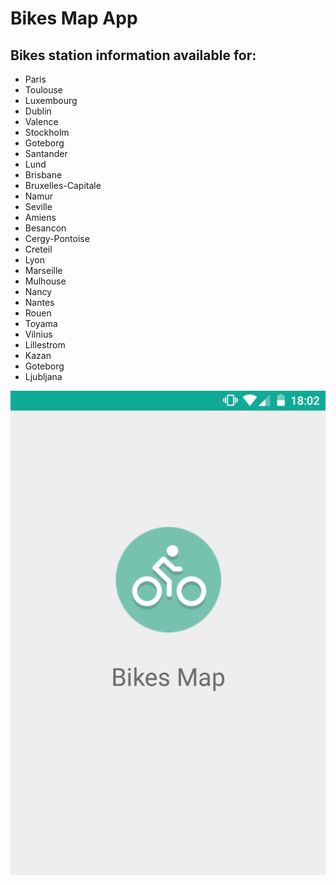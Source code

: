 # Bikes Map App

## Bikes station information available for:
- Paris
- Toulouse
- Luxembourg
- Dublin
- Valence
- Stockholm
- Goteborg
- Santander
- Lund
- Brisbane
- Bruxelles-Capitale
- Namur
- Seville
- Amiens
- Besancon
- Cergy-Pontoise
- Creteil
- Lyon
- Marseille
- Mulhouse
- Nancy
- Nantes
- Rouen
- Toyama
- Vilnius
- Lillestrom
- Kazan
- Goteborg
- Ljubljana

![Alt text](/screenImages/splashScreen.png?raw=true "Splash Screen")
